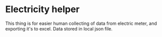 # Electricity helper

This thing is for easier human collecting of data from electric meter, and exporting it's to excel.
Data stored in local json file.
